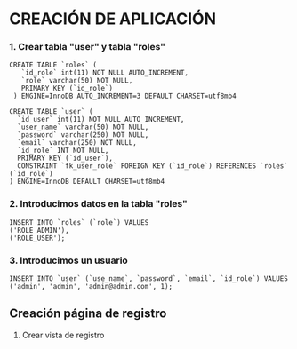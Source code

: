 # CREACIÓN DE APLICACIÓN


### 1. Crear tabla "user" y tabla "roles"
 
 ``` 
 CREATE TABLE `roles` (
    `id_role` int(11) NOT NULL AUTO_INCREMENT,
    `role` varchar(50) NOT NULL,
    PRIMARY KEY (`id_role`)
  ) ENGINE=InnoDB AUTO_INCREMENT=3 DEFAULT CHARSET=utf8mb4
 
 ```


  ```
  CREATE TABLE `user` (
    `id_user` int(11) NOT NULL AUTO_INCREMENT,
    `user_name` varchar(50) NOT NULL,
    `password` varchar(250) NOT NULL,
    `email` varchar(250) NOT NULL,
    `id_role` INT NOT NULL,
    PRIMARY KEY (`id_user`),
    CONSTRAINT `fk_user_role` FOREIGN KEY (`id_role`) REFERENCES `roles` (`id_role`)
  ) ENGINE=InnoDB DEFAULT CHARSET=utf8mb4
  ```

### 2. Introducimos datos en la tabla "roles"

  ```
  INSERT INTO `roles` (`role`) VALUES
  ('ROLE_ADMIN'),
  ('ROLE_USER');
  ```
### 3. Introducimos un usuario
```
INSERT INTO `user` (`use_name`, `password`, `email`, `id_role`) VALUES ('admin', 'admin', 'admin@admin.com', 1);
```
## Creación página de registro
1. Crear vista de registro




